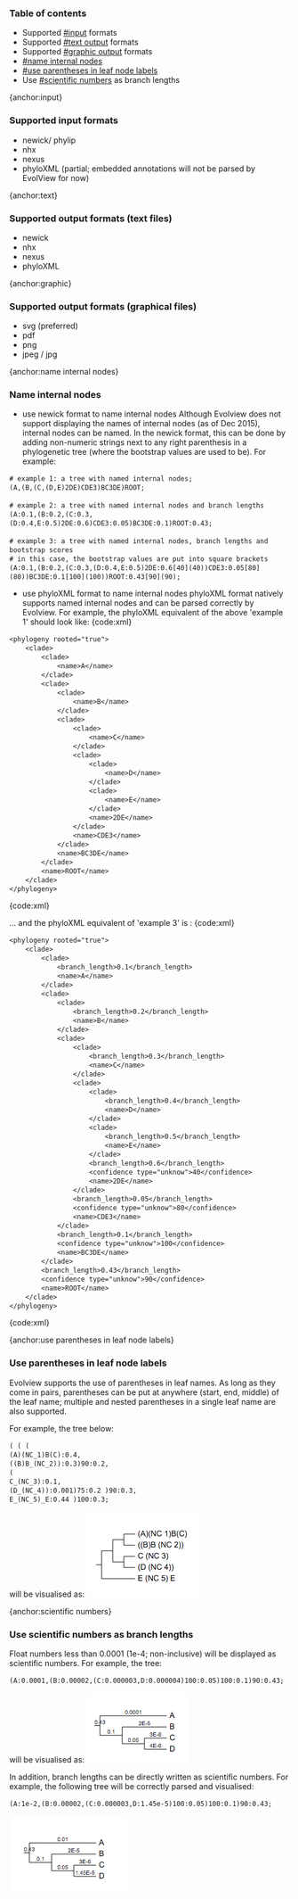 ### Table of contents
* Supported [#input](#input) formats
* Supported [#text output](#text-output) formats
* Supported [#graphic output](#graphic-output) formats
* [#name internal nodes](#name-internal-nodes)
* [#use parentheses in leaf node labels](#use-parentheses-in-leaf-node-labels)
* Use [#scientific numbers](#scientific-numbers) as branch lengths

{anchor:input}
### Supported input formats
* newick/ phylip
* nhx
* nexus
* phyloXML (partial; embedded annotations will not be parsed by EvolView for now)

{anchor:text}
### Supported output formats (text files)
* newick
* nhx
* nexus
* phyloXML

{anchor:graphic}
### Supported output formats (graphical files)
* svg (preferred)
* pdf
* png
* jpeg / jpg

{anchor:name internal nodes}
### Name internal nodes
* use newick format to name internal nodes
Although Evolview does not support displaying the names of internal nodes (as of Dec 2015), internal nodes can be named. In the newick format, this can be done by adding non-numeric strings next to any right parenthesis in a phylogenetic tree (where the bootstrap values are used to be). For example:
```
# example 1: a tree with named internal nodes;
(A,(B,(C,(D,E)2DE)CDE3)BC3DE)ROOT;  

# example 2: a tree with named internal nodes and branch lengths
(A:0.1,(B:0.2,(C:0.3,(D:0.4,E:0.5)2DE:0.6)CDE3:0.05)BC3DE:0.1)ROOT:0.43;

# example 3: a tree with named internal nodes, branch lengths and bootstrap scores
# in this case, the bootstrap values are put into square brackets
(A:0.1,(B:0.2,(C:0.3,(D:0.4,E:0.5)2DE:0.6[40](40))CDE3:0.05[80](80))BC3DE:0.1[100](100))ROOT:0.43[90](90);
```
* use phyloXML format to name internal nodes
phyloXML format natively supports named internal nodes and can be parsed correctly by Evolview. For example, the phyloXML equivalent of the above 'example 1' should look like:
{code:xml}
<?xml version="1.0" encoding="UTF-8"?><phyloxml xmlns:xsi="http://www.w3.org/2001/XMLSchema-instance" xmlns="http://www.phyloxml.org" xsi:schemaLocation="http://www.phyloxml.org http://www.phyloxml.org/1.10/phyloxml.xsd">
    <phylogeny rooted="true">
        <clade>
            <clade>
                <name>A</name>
            </clade>
            <clade>
                <clade>
                    <name>B</name>
                </clade>
                <clade>
                    <clade>
                        <name>C</name>
                    </clade>
                    <clade>
                        <clade>
                            <name>D</name>
                        </clade>
                        <clade>
                            <name>E</name>
                        </clade>
                        <name>2DE</name>
                    </clade>
                    <name>CDE3</name>
                </clade>
                <name>BC3DE</name>
            </clade>
            <name>ROOT</name>
        </clade>
    </phylogeny>
</phyloxml>
{code:xml}

... and the phyloXML equivalent of  'example 3' is :
{code:xml}
<?xml version="1.0" encoding="UTF-8"?><phyloxml xmlns:xsi="http://www.w3.org/2001/XMLSchema-instance" xmlns="http://www.phyloxml.org" xsi:schemaLocation="http://www.phyloxml.org http://www.phyloxml.org/1.10/phyloxml.xsd">
    <phylogeny rooted="true">
        <clade>
            <clade>
                <branch_length>0.1</branch_length>
                <name>A</name>
            </clade>
            <clade>
                <clade>
                    <branch_length>0.2</branch_length>
                    <name>B</name>
                </clade>
                <clade>
                    <clade>
                        <branch_length>0.3</branch_length>
                        <name>C</name>
                    </clade>
                    <clade>
                        <clade>
                            <branch_length>0.4</branch_length>
                            <name>D</name>
                        </clade>
                        <clade>
                            <branch_length>0.5</branch_length>
                            <name>E</name>
                        </clade>
                        <branch_length>0.6</branch_length>
                        <confidence type="unknow">40</confidence>
                        <name>2DE</name>
                    </clade>
                    <branch_length>0.05</branch_length>
                    <confidence type="unknow">80</confidence>
                    <name>CDE3</name>
                </clade>
                <branch_length>0.1</branch_length>
                <confidence type="unknow">100</confidence>
                <name>BC3DE</name>
            </clade>
            <branch_length>0.43</branch_length>
            <confidence type="unknow">90</confidence>
            <name>ROOT</name>
        </clade>
    </phylogeny>
</phyloxml>
{code:xml}

{anchor:use parentheses in leaf node labels}

### Use parentheses in leaf node labels

Evolview supports the use of parentheses in leaf names. As long as they come in pairs, parentheses can be put at anywhere (start, end, middle) of the leaf name; multiple and nested parentheses in a single leaf name are also supported.

For example, the tree below:

```
( ( (
(A)(NC_1)B(C):0.4,
((B)B_(NC_2)):0.3)90:0.2,
(
C_(NC_3):0.1,
(D_(NC_4)):0.001)75:0.2 )90:0.3,
E_(NC_5)_E:0.44 )100:0.3;
```

will be visualised as:
![](images/SupportedTreeFormats_leaf_names_with_parentheses.png)


{anchor:scientific numbers}
### Use scientific numbers as branch lengths

Float numbers less than 0.0001 (1e-4; non-inclusive) will be displayed as scientific numbers. For example, the tree:
```
(A:0.0001,(B:0.00002,(C:0.000003,D:0.000004)100:0.05)100:0.1)90:0.43;
```
will be visualised as:
![](images/SupportedTreeFormats_tiny_branch_length01.png)

In addition, branch lengths can be directly written as scientific numbers. For example, the following tree will be correctly parsed and visualised:
```
(A:1e-2,(B:0.00002,(C:0.000003,D:1.45e-5)100:0.05)100:0.1)90:0.43;
```
![](images/SupportedTreeFormats_tiny_branch_length02.png)
